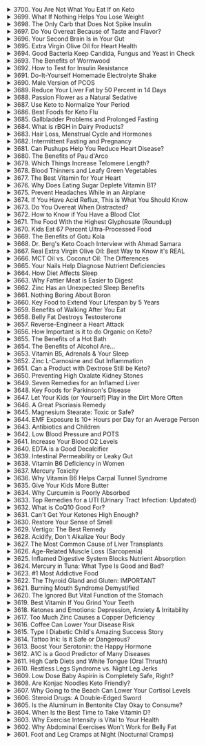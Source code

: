 <details>
<summary>3700. You Are Not What You Eat If on Keto</summary>

[[Youtube]](https://www.youtube.com/watch?v=jrn4Cm6ru1w)


</details>

<details>
<summary>3699. What If Nothing Helps You Lose Weight</summary>

[[Youtube]](https://www.youtube.com/watch?v=9b_oX_vNKuM)


</details>

<details>
<summary>3698. The Only Carb that Does Not Spike Insulin</summary>

[[Youtube]](https://www.youtube.com/watch?v=Tf6litlq8HA)


</details>

<details>
<summary>3697. Do You Overeat Because of Taste and Flavor?</summary>

[[Youtube]](https://www.youtube.com/watch?v=gBv0aDJ0I00)


</details>

<details>
<summary>3696. Your Second Brain Is in Your Gut</summary>

[[Youtube]](https://www.youtube.com/watch?v=VXhqnRT-Ou8)


</details>

<details>
<summary>3695. Extra Virgin Olive Oil for Heart Health</summary>

[[Youtube]](https://www.youtube.com/watch?v=8u8uMAe645s)


</details>

<details>
<summary>3694. Good Bacteria Keep Candida, Fungus and Yeast in Check</summary>

[[Youtube]](https://www.youtube.com/watch?v=UnkEcc3xwMI)


</details>

<details>
<summary>3693. The Benefits of Wormwood</summary>

[[Youtube]](https://www.youtube.com/watch?v=F3ZaPJN6Ml0)


</details>

<details>
<summary>3692. How to Test for Insulin Resistance</summary>

[[Youtube]](https://www.youtube.com/watch?v=nAWCfNVWAKw)


</details>

<details>
<summary>3691. Do-It-Yourself Homemade Electrolyte Shake</summary>

[[Youtube]](https://www.youtube.com/watch?v=kDRG7CsVFyg)


</details>

<details>
<summary>3690. Male Version of PCOS</summary>

[[Youtube]](https://www.youtube.com/watch?v=JHbxjkV4TJY)


</details>

<details>
<summary>3689. Reduce Your Liver Fat by 50 Percent in 14 Days</summary>

[[Youtube]](https://www.youtube.com/watch?v=JcsNqgu3F9U)


</details>

<details>
<summary>3688. Passion Flower as a Natural Sedative</summary>

[[Youtube]](https://www.youtube.com/watch?v=r51GAVdT8M4)


</details>

<details>
<summary>3687. Use Keto to Normalize Your Period</summary>

[[Youtube]](https://www.youtube.com/watch?v=ej1PhkiROl4)


</details>

<details>
<summary>3686. Best Foods for Keto Flu</summary>

[[Youtube]](https://www.youtube.com/watch?v=kgSrcFOYAFo)


</details>

<details>
<summary>3685. Gallbladder Problems and Prolonged Fasting</summary>

[[Youtube]](https://www.youtube.com/watch?v=XecerR4TBgE)


</details>

<details>
<summary>3684. What is rBGH in Dairy Products?</summary>

[[Youtube]](https://www.youtube.com/watch?v=0scuOg6IGsM)


</details>

<details>
<summary>3683. Hair Loss, Menstrual Cycle and Hormones</summary>

[[Youtube]](https://www.youtube.com/watch?v=cMPSFPPRb8s)


</details>

<details>
<summary>3682. Intermittent Fasting and Pregnancy</summary>

[[Youtube]](https://www.youtube.com/watch?v=yxnzyzr47VA)


</details>

<details>
<summary>3681. Can Pushups Help You Reduce Heart Disease?</summary>

[[Youtube]](https://www.youtube.com/watch?v=A1nfy2PSGRU)


</details>

<details>
<summary>3680. The Benefits of Pau d'Arco</summary>

[[Youtube]](https://www.youtube.com/watch?v=wdYd7m6moDg)


</details>

<details>
<summary>3679. Which Things Increase Telomere Length?</summary>

[[Youtube]](https://www.youtube.com/watch?v=WRoB4AGnfPw)


</details>

<details>
<summary>3678. Blood Thinners and Leafy Green Vegetables</summary>

[[Youtube]](https://www.youtube.com/watch?v=iFQRNWBpC_E)


</details>

<details>
<summary>3677. The Best Vitamin for Your Heart</summary>

[[Youtube]](https://www.youtube.com/watch?v=izmVIOp6cCE)


</details>

<details>
<summary>3676. Why Does Eating Sugar Deplete Vitamin B1?</summary>

[[Youtube]](https://www.youtube.com/watch?v=mvCLs-Sq0-w)


</details>

<details>
<summary>3675. Prevent Headaches While in an Airplane</summary>

[[Youtube]](https://www.youtube.com/watch?v=4oSWEzVyOuU)


</details>

<details>
<summary>3674. If You Have Acid Reflux, This is What You Should Know</summary>

[[Youtube]](https://www.youtube.com/watch?v=i_UWDPrDR40)


</details>

<details>
<summary>3673. Do You Overeat When Distracted?</summary>

[[Youtube]](https://www.youtube.com/watch?v=ZUbo1XlxIxY)


</details>

<details>
<summary>3672. How to Know if You Have a Blood Clot</summary>

[[Youtube]](https://www.youtube.com/watch?v=cNez34YrksU)


</details>

<details>
<summary>3671. The Food With the Highest Glyphosate (Roundup)</summary>

[[Youtube]](https://www.youtube.com/watch?v=lFlHdFd91JI)


</details>

<details>
<summary>3670. Kids Eat 67 Percent Ultra-Processed Food</summary>

[[Youtube]](https://www.youtube.com/watch?v=VAcJB0KXylE)


</details>

<details>
<summary>3669. The Benefits of Gotu Kola</summary>

[[Youtube]](https://www.youtube.com/watch?v=LUbh5fA2Lyg)


</details>

<details>
<summary>3668. Dr. Berg's Keto Coach Interview with Ahmad Samara</summary>

[[Youtube]](https://www.youtube.com/watch?v=FY2yw0KXqaA)


</details>

<details>
<summary>3667. Real Extra Virgin Olive Oil: Best Way to Know it's REAL</summary>

[[Youtube]](https://www.youtube.com/watch?v=5Y-i1dGqAOc)


</details>

<details>
<summary>3666. MCT Oil vs. Coconut Oil: The Differences</summary>

[[Youtube]](https://www.youtube.com/watch?v=i5O_m8w487E)


</details>

<details>
<summary>3665. Your Nails Help Diagnose Nutrient Deficiencies</summary>

[[Youtube]](https://www.youtube.com/watch?v=J1-7qFa8NNY)


</details>

<details>
<summary>3664. How Diet Affects Sleep</summary>

[[Youtube]](https://www.youtube.com/watch?v=VspjSlmi8FA)


</details>

<details>
<summary>3663. Why Fattier Meat is Easier to Digest</summary>

[[Youtube]](https://www.youtube.com/watch?v=u3XOqdq5Jrk)


</details>

<details>
<summary>3662. Zinc Has an Unexpected Sleep Benefits</summary>

[[Youtube]](https://www.youtube.com/watch?v=mRBG1jjXEJ4)


</details>

<details>
<summary>3661. Nothing Boring About Boron</summary>

[[Youtube]](https://www.youtube.com/watch?v=fKCQjT2vgW8)


</details>

<details>
<summary>3660. Key Food to Extend Your Lifespan by 5 Years</summary>

[[Youtube]](https://www.youtube.com/watch?v=2IE6i1Z8IC0)


</details>

<details>
<summary>3659. Benefits of Walking After You Eat</summary>

[[Youtube]](https://www.youtube.com/watch?v=wOMrCc9e1K4)


</details>

<details>
<summary>3658. Belly Fat Destroys Testosterone</summary>

[[Youtube]](https://www.youtube.com/watch?v=weWfk3CdNss)


</details>

<details>
<summary>3657. Reverse-Engineer a Heart Attack</summary>

[[Youtube]](https://www.youtube.com/watch?v=1N1Fw0FPXds)


</details>

<details>
<summary>3656. How Important is it to do Organic on Keto?</summary>

[[Youtube]](https://www.youtube.com/watch?v=Rr6CblONfSE)


</details>

<details>
<summary>3655. The Benefits of a Hot Bath</summary>

[[Youtube]](https://www.youtube.com/watch?v=fUTvtP0Uho4)


</details>

<details>
<summary>3654. The Benefits of Alcohol Are...</summary>

[[Youtube]](https://www.youtube.com/watch?v=7IpqFOP7yak)


</details>

<details>
<summary>3653. Vitamin B5, Adrenals & Your Sleep</summary>

[[Youtube]](https://www.youtube.com/watch?v=2JZFHoAvixw)


</details>

<details>
<summary>3652. Zinc L-Carnosine and Gut Inflammation</summary>

[[Youtube]](https://www.youtube.com/watch?v=9Xgdm_H876o)


</details>

<details>
<summary>3651. Can a Product with Dextrose Still be Keto?</summary>

[[Youtube]](https://www.youtube.com/watch?v=UDvuW1dkm8k)


</details>

<details>
<summary>3650. Preventing High Oxalate Kidney Stones</summary>

[[Youtube]](https://www.youtube.com/watch?v=JYGtao17cxo)


</details>

<details>
<summary>3649. Seven Remedies for an Inflamed Liver</summary>

[[Youtube]](https://www.youtube.com/watch?v=oVCetk-lHNs)


</details>

<details>
<summary>3648. Key Foods for Parkinson's Disease</summary>

[[Youtube]](https://www.youtube.com/watch?v=xeYNYnQ_iVs)


</details>

<details>
<summary>3647. Let Your Kids (or Yourself) Play in the Dirt More Often</summary>

[[Youtube]](https://www.youtube.com/watch?v=3w0H2ywGaHI)


</details>

<details>
<summary>3646. A Great Psoriasis Remedy</summary>

[[Youtube]](https://www.youtube.com/watch?v=mKROHry8jQE)


</details>

<details>
<summary>3645. Magnesium Stearate: Toxic or Safe?</summary>

[[Youtube]](https://www.youtube.com/watch?v=2G8vU8mH_Bg)


</details>

<details>
<summary>3644. EMF Exposure Is 10+ Hours per Day for an Average Person</summary>

[[Youtube]](https://www.youtube.com/watch?v=jK1PHNWnQ4w)


</details>

<details>
<summary>3643. Antibiotics and Children</summary>

[[Youtube]](https://www.youtube.com/watch?v=KqG6tg_5r1s)


</details>

<details>
<summary>3642. Low Blood Pressure and POTS</summary>

[[Youtube]](https://www.youtube.com/watch?v=4bZuxGDBq44)


</details>

<details>
<summary>3641. Increase Your Blood O2 Levels</summary>

[[Youtube]](https://www.youtube.com/watch?v=DUZgNCNlJLU)


</details>

<details>
<summary>3640. EDTA is a Good Decalcifier</summary>

[[Youtube]](https://www.youtube.com/watch?v=0fRIWdaFslo)


</details>

<details>
<summary>3639. Intestinal Permeability or Leaky Gut</summary>

[[Youtube]](https://www.youtube.com/watch?v=1hZdwP8rp8U)


</details>

<details>
<summary>3638. Vitamin B6 Deficiency in Women</summary>

[[Youtube]](https://www.youtube.com/watch?v=iO0s32J9bQs)


</details>

<details>
<summary>3637. Mercury Toxicity</summary>

[[Youtube]](https://www.youtube.com/watch?v=ff-2e5DY8Hg)


</details>

<details>
<summary>3636. Why Vitamin B6 Helps Carpal Tunnel Syndrome</summary>

[[Youtube]](https://www.youtube.com/watch?v=Lp59z71Fm7o)


</details>

<details>
<summary>3635. Give Your Kids More Butter</summary>

[[Youtube]](https://www.youtube.com/watch?v=lJEjjl5TBJM)


</details>

<details>
<summary>3634. Why Curcumin is Poorly Absorbed</summary>

[[Youtube]](https://www.youtube.com/watch?v=WkHFKhA6MEw)


</details>

<details>
<summary>3633. Top Remedies for a UTI (Urinary Tract Infection: Updated)</summary>

[[Youtube]](https://www.youtube.com/watch?v=SLW9pne-bv8)


</details>

<details>
<summary>3632. What is CoQ10 Good For?</summary>

[[Youtube]](https://www.youtube.com/watch?v=V9Hq3dd5lNk)


</details>

<details>
<summary>3631. Can't Get Your Ketones High Enough?</summary>

[[Youtube]](https://www.youtube.com/watch?v=e240atMm9ws)


</details>

<details>
<summary>3630. Restore Your Sense of Smell</summary>

[[Youtube]](https://www.youtube.com/watch?v=KNDNgPa4pbQ)


</details>

<details>
<summary>3629. Vertigo: The Best Remedy</summary>

[[Youtube]](https://www.youtube.com/watch?v=MCPrEZun6hY)


</details>

<details>
<summary>3628. Acidify, Don't Alkalize Your Body</summary>

[[Youtube]](https://www.youtube.com/watch?v=pa8pkW67LSM)


</details>

<details>
<summary>3627. The Most Common Cause of Liver Transplants</summary>

[[Youtube]](https://www.youtube.com/watch?v=2mSFzMLvxUU)


</details>

<details>
<summary>3626. Age-Related Muscle Loss (Sarcopenia)</summary>

[[Youtube]](https://www.youtube.com/watch?v=YRABI0pBCPM)


</details>

<details>
<summary>3625. Inflamed Digestive System Blocks Nutrient Absorption</summary>

[[Youtube]](https://www.youtube.com/watch?v=vWlBMnAJHZI)


</details>

<details>
<summary>3624. Mercury in Tuna: What Type Is Good and Bad?</summary>

[[Youtube]](https://www.youtube.com/watch?v=hqccInbJRtw)


</details>

<details>
<summary>3623. #1 Most Addictive Food</summary>

[[Youtube]](https://www.youtube.com/watch?v=Tpc5xaju9Nk)


</details>

<details>
<summary>3622. The Thyroid Gland and Gluten: IMPORTANT</summary>

[[Youtube]](https://www.youtube.com/watch?v=66XAjczob4Q)


</details>

<details>
<summary>3621. Burning Mouth Syndrome Demystified</summary>

[[Youtube]](https://www.youtube.com/watch?v=wdArmQAwEVE)


</details>

<details>
<summary>3620. The Ignored But Vital Function of the Stomach</summary>

[[Youtube]](https://www.youtube.com/watch?v=EHYVh5DICGY)


</details>

<details>
<summary>3619. Best Vitamin If You Grind Your Teeth</summary>

[[Youtube]](https://www.youtube.com/watch?v=fDwwt7A-xAo)


</details>

<details>
<summary>3618. Ketones and Emotions: Depression, Anxiety & Irritability</summary>

[[Youtube]](https://www.youtube.com/watch?v=CIyhpLV6zUw)


</details>

<details>
<summary>3617. Too Much Zinc Causes a Copper Deficiency</summary>

[[Youtube]](https://www.youtube.com/watch?v=Q-nnIHYo_Sg)


</details>

<details>
<summary>3616. Coffee Can Lower Your Disease Risk</summary>

[[Youtube]](https://www.youtube.com/watch?v=e8qcHFb4Y_8)


</details>

<details>
<summary>3615. Type I Diabetic Child's Amazing Success Story</summary>

[[Youtube]](https://www.youtube.com/watch?v=xG7b7WnzugQ)


</details>

<details>
<summary>3614. Tattoo Ink: Is it Safe or Dangerous?</summary>

[[Youtube]](https://www.youtube.com/watch?v=WQaf9aCpgQ4)


</details>

<details>
<summary>3613. Boost Your Serotonin: the Happy Hormone</summary>

[[Youtube]](https://www.youtube.com/watch?v=iyj_FtBWVdE)


</details>

<details>
<summary>3612. A1C is a Good Predictor of Many Diseases</summary>

[[Youtube]](https://www.youtube.com/watch?v=X9EbJRuC5_Y)


</details>

<details>
<summary>3611. High Carb Diets and White Tongue (Oral Thrush)</summary>

[[Youtube]](https://www.youtube.com/watch?v=ePtUQ_Vbudo)


</details>

<details>
<summary>3610. Restless Legs Syndrome vs. Night Leg Jerks</summary>

[[Youtube]](https://www.youtube.com/watch?v=mKBk_YK77Kk)


</details>

<details>
<summary>3609. Low Dose Baby Aspirin is Completely Safe, Right?</summary>

[[Youtube]](https://www.youtube.com/watch?v=-9NZSNWfOwo)


</details>

<details>
<summary>3608. Are Konjac Noodles Keto Friendly?</summary>

[[Youtube]](https://www.youtube.com/watch?v=-GOnv-KbQtY)


</details>

<details>
<summary>3607. Why Going to the Beach Can Lower Your Cortisol Levels</summary>

[[Youtube]](https://www.youtube.com/watch?v=JAnbZOcrz7g)


</details>

<details>
<summary>3606. Steroid Drugs: A Double-Edged Sword</summary>

[[Youtube]](https://www.youtube.com/watch?v=r-9v3vV9_Lc)


</details>

<details>
<summary>3605. Is the Aluminum in Bentonite Clay Okay to Consume?</summary>

[[Youtube]](https://www.youtube.com/watch?v=fMbTmxF6zDA)


</details>

<details>
<summary>3604. When Is the Best Time to Take Vitamin D?</summary>

[[Youtube]](https://www.youtube.com/watch?v=v7oxgqfUHaw)


</details>

<details>
<summary>3603. Why Exercise Intensity is Vital to Your Health</summary>

[[Youtube]](https://www.youtube.com/watch?v=q7PIb4poya4)


</details>

<details>
<summary>3602. Why Abdominal Exercises Won't Work for Belly Fat</summary>

[[Youtube]](https://www.youtube.com/watch?v=ZTVqFKZQYak)


</details>

<details>
<summary>3601. Foot and Leg Cramps at Night (Nocturnal Cramps)</summary>

[[Youtube]](https://www.youtube.com/watch?v=co-3ZJgHoNo)


</details>

